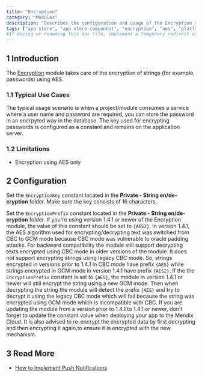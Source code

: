 ```yaml
---
title: "Encryption"
category: "Modules"
description: "Describes the configuration and usage of the Encryption module, which is available in the Mendix App Store."
tags: ["app store", "app store component", "encryption", "aes", "platform support"]
#If moving or renaming this doc file, implement a temporary redirect and let the respective team know they should update the URL in the product. See Mapping to Products for more details.
---
```


## 1 Introduction

The [Encryption](https://appstore.home.mendix.com/link/app/1011/) module takes care of the encryption of strings (for example, passwords) using AES.

### 1.1 Typical Use Cases

The typical usage scenario is when a project/module consumes a service where a user name and password are required, you can store the password in an encrpyted way in the database. The key used for encrypting passwords is configured as a constant and remains on the application server.

### 1.2 Limitations

* Encryption using AES only

## 2 Configuration

Set the `EncryptionKey` constant located in the **Private - String en/de-cryption** folder. Make sure the key consists of 16 characters.

Set the `EncryptionPrefix` constant located in the **Private - String en/de-cryption** folder. If you're using version 1.4.1 or newer of the Encryption module, the value of this constant should be set to `{AES2}`. In version 1.4.1, the AES algorithm used for encrypting/decrypting text was switched from CBC to GCM mode because CBC mode was vulnerable to oracle padding attacks. For backward compatibility the module still support decrypting texts encrypted using CBC mode in older versions of the module. It does not support encrypting strings using legacy CBC mode. So, strings encrypted in versions prior to 1.4.1 in CBC mode have prefix `{AES}` while strings encrypted in GCM mode in version 1.4.1 have prefix `{AES2}`. If the the `EncryptionPrefix` constant is set to `{AES}`, the module in version 1.4.1 or newer will still encrypt the string using a new GCM mode. Then when decrypting the string the module will detect the prefix `{AES}` and try to decrypt it using the legacy CBC mode which will fail because the string was encrypted using GCM mode which is incompatible with CBC. If you are updating the module from a version prior to 1.4.1 to 1.4.1 or newer, don't forget to update the constant value when deploying your app to the Mendix Cloud. It is also advised to re-encrypt the encrypted data by first decrypting and then encrypting it again,to ensure it is encrypted with the new mechanism.

## 3 Read More

* [How to Implement Push Notifications](/howto/mobile/implementation-guide)
